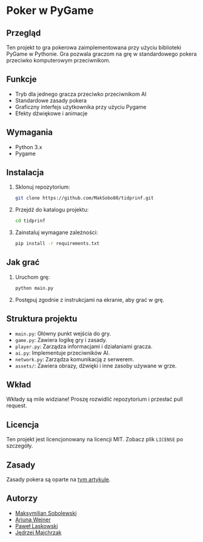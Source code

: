 # Poker w PyGame

## Przegląd
Ten projekt to gra pokerowa zaimplementowana przy użyciu biblioteki PyGame w Pythonie. Gra pozwala graczom na grę w standardowego pokera przeciwko komputerowym przeciwnikom.

## Funkcje
- Tryb dla jednego gracza przeciwko przeciwnikom AI
- Standardowe zasady pokera
- Graficzny interfejs użytkownika przy użyciu Pygame
- Efekty dźwiękowe i animacje

## Wymagania
- Python 3.x
- Pygame

## Instalacja
1. Sklonuj repozytorium:
    ```sh
    git clone https://github.com/MakSobo80/tidprinf.git
    ```
1. Przejdź do katalogu projektu:
    ```sh
    cd tidprinf
    ```
1. Zainstaluj wymagane zależności:
    ```sh
    pip install -r requirements.txt
    ```

## Jak grać
1. Uruchom grę:
    ```sh
    python main.py
    ```
1. Postępuj zgodnie z instrukcjami na ekranie, aby grać w grę.

## Struktura projektu
- `main.py`: Główny punkt wejścia do gry.
- `game.py`: Zawiera logikę gry i zasady.
- `player.py`: Zarządza informacjami i działaniami gracza.
- `ai.py`: Implementuje przeciwników AI.
- `network.py`: Zarządza komunikacją z serwerem.
- `assets/`: Zawiera obrazy, dźwięki i inne zasoby używane w grze.

## Wkład
Wkłady są mile widziane! Proszę rozwidlić repozytorium i przesłać pull request.

## Licencja
Ten projekt jest licencjonowany na licencji MIT. Zobacz plik `LICENSE` po szczegóły.

## Zasady
Zasady pokera są oparte na [tym artykule](https://en.wikipedia.org/wiki/Poker).

## Autorzy
- [Maksymilian Sobolewski](https://github.com/MakSobo80)
- [Ariuna Wejner](https://github.com/AriunaW)
- [Paweł Laskowski](https://github.com/PaPci00)
- [Jędrzej Majchrzak](https://github.com/Jedmajc)

